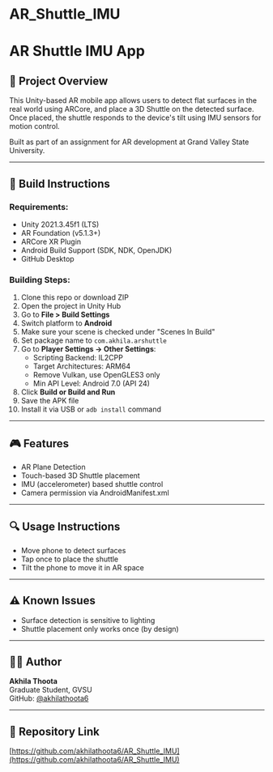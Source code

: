# AR_Shuttle_IMU
# AR Shuttle IMU App

## 📱 Project Overview
This Unity-based AR mobile app allows users to detect flat surfaces in the real world using ARCore, and place a 3D Shuttle on the detected surface. Once placed, the shuttle responds to the device's tilt using IMU sensors for motion control.

Built as part of an assignment for AR development at Grand Valley State University.

---

## 🔧 Build Instructions

### Requirements:
- Unity 2021.3.45f1 (LTS)
- AR Foundation (v5.1.3+)
- ARCore XR Plugin
- Android Build Support (SDK, NDK, OpenJDK)
- GitHub Desktop

### Building Steps:
1. Clone this repo or download ZIP
2. Open the project in Unity Hub
3. Go to **File > Build Settings**
4. Switch platform to **Android**
5. Make sure your scene is checked under "Scenes In Build"
6. Set package name to `com.akhila.arshuttle`
7. Go to **Player Settings → Other Settings**:
   - Scripting Backend: IL2CPP
   - Target Architectures: ARM64
   - Remove Vulkan, use OpenGLES3 only
   - Min API Level: Android 7.0 (API 24)
8. Click **Build or Build and Run**
9. Save the APK file
10. Install it via USB or `adb install` command

---

## 🎮 Features
- AR Plane Detection
- Touch-based 3D Shuttle placement
- IMU (accelerometer) based shuttle control
- Camera permission via AndroidManifest.xml

---

## 🔍 Usage Instructions
- Move phone to detect surfaces
- Tap once to place the shuttle
- Tilt the phone to move it in AR space

---

## ⚠️ Known Issues
- Surface detection is sensitive to lighting
- Shuttle placement only works once (by design)

---

## 👩‍💻 Author
**Akhila Thoota**  
Graduate Student, GVSU  
GitHub: [@akhilathoota6](https://github.com/akhilathoota6)

---

## 📎 Repository Link
[https://github.com/akhilathoota6/AR_Shuttle_IMU](https://github.com/akhilathoota6/AR_Shuttle_IMU)

